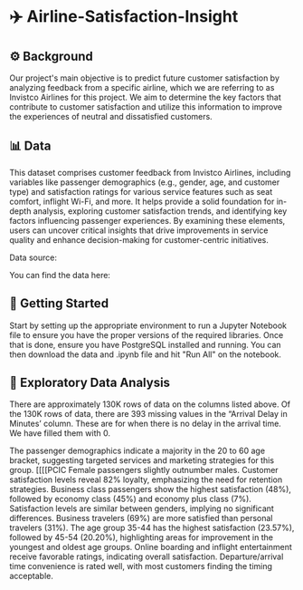 # ✈️ Airline-Satisfaction-Insight

## ⚙️ Background
Our project's main objective is to predict future customer satisfaction by analyzing feedback from a specific airline, which we are referring to as Invistco Airlines for this project. We aim to determine the key factors that contribute to customer satisfaction and utilize this information to improve the experiences of neutral and dissatisfied customers.


## 📊 Data

This dataset comprises customer feedback from Invistco Airlines, including variables like passenger demographics (e.g., gender, age, and customer type) and satisfaction ratings for various service features such as seat comfort, inflight Wi-Fi, and more. It helps provide a solid foundation for in-depth analysis, exploring customer satisfaction trends, and identifying key factors influencing passenger experiences. By examining these elements, users can uncover critical insights that drive improvements in service quality and enhance decision-making for customer-centric initiatives.

Data source:

You can find the data here: 


## 🏁 Getting Started

Start by setting up the appropriate environment to run a Jupyter Notebook file to ensure you have the proper versions of the required libraries. Once that is done, ensure you have PostgreSQL installed and running. You can then download the data and .ipynb file and hit "Run All" on the notebook.


## 🔎 Exploratory Data Analysis

There are approximately 130K rows of data on the columns listed above. Of the 130K rows of data, there are 393 missing values in the “Arrival Delay in Minutes’ column. These are for when there is no delay in the arrival time. We have filled them with 0. 

The passenger demographics indicate a majority in the 20 to 60 age bracket, suggesting targeted services and marketing strategies for this group. 
[[[[PCIC
Female passengers slightly outnumber males. Customer satisfaction levels reveal 82% loyalty, emphasizing the need for retention strategies. Business class passengers show the highest satisfaction (48%), followed by economy class (45%) and economy plus class (7%). Satisfaction levels are similar between genders, implying no significant differences. Business travelers (69%) are more satisfied than personal travelers (31%). The age group 35-44 has the highest satisfaction (23.57%), followed by 45-54 (20.20%), highlighting areas for improvement in the youngest and oldest age groups. Online boarding and inflight entertainment receive favorable ratings, indicating overall satisfaction. Departure/arrival time convenience is rated well, with most customers finding the timing acceptable.
